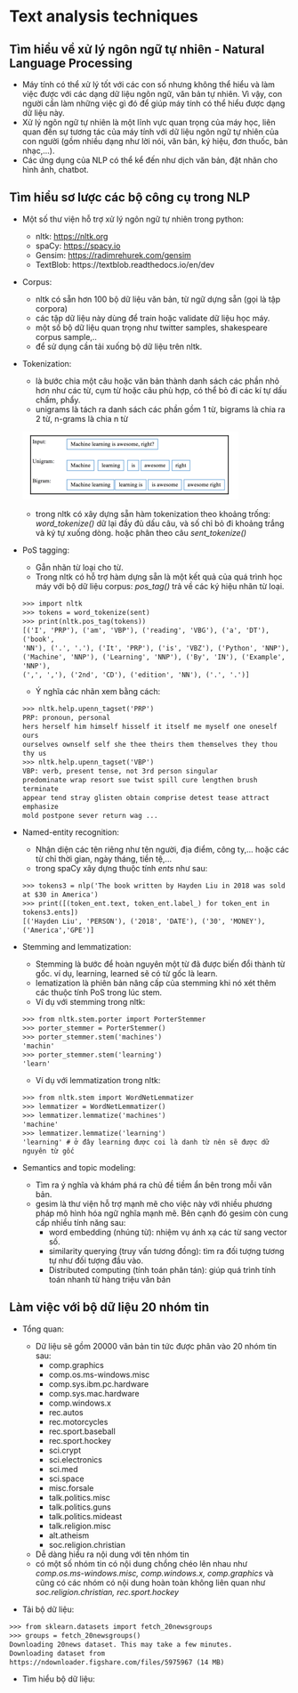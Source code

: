 # Text analysis techniques
## Tìm hiểu về xử lý ngôn ngữ tự nhiên - Natural Language Processing

- Máy tính có thể xử lý tốt với các con số nhưng không thể hiểu và làm việc được với các dạng dữ liệu ngôn ngữ, văn bản tự nhiên. Vì vậy, con người cần làm những việc gì đó để giúp máy tính có thể hiểu được dạng dữ liệu này.
- Xử lý ngôn ngữ tự nhiên là một lĩnh vực quan trọng của máy học, liên quan đến sự tương tác của máy tính với dữ liệu ngôn ngữ tự nhiên của con người (gồm nhiều dạng như lời nói, văn bản, ký hiệu, đơn thuốc, bản nhạc,...).
- Các ứng dụng của NLP có thể kể đến như dịch văn bản, đặt nhãn cho hình ảnh, chatbot.

## Tìm hiểu sơ lược các bộ công cụ trong NLP

- Một số thư viện hỗ trợ xử lý ngôn ngữ tự nhiên trong python:
    - nltk:     https://nltk.org
    - spaCy:    https://spacy.io
    - Gensim:   https://radimrehurek.com/gensim
    - TextBlob: https://textblob.​readthedocs.​io/​en/​dev

- Corpus:
    - nltk có sẵn hơn 100 bộ dữ liệu văn bản, từ ngữ dựng sẵn (gọi là tập corpora)
    - các tập dữ liệu này dùng để train hoặc validate dữ liệu học máy.
    - một số bộ dữ liệu quan trọng như twitter samples, shakespeare corpus sample,..
    - để sử dụng cần tải xuống bộ dữ liệu trên nltk.

- Tokenization:
    - là bước chia một câu hoặc văn bản thành danh sách các phần nhỏ hơn như các từ, cụm từ hoặc câu phù hợp, có thể bỏ đi các kí tự dấu chấm, phẩy.
    - unigrams là tách ra danh sách các phần gồm 1 từ, bigrams là chia ra 2 từ, n-grams là chia n từ

    ![alt tokenization](./images/tokenization.png)

    - trong nltk có xây dựng sẵn hàm tokenization theo khoảng trống: *word_tokenize()* dữ lại đầy đủ dấu câu, và số chỉ bỏ đi khoảng trắng và ký tự xuống dòng. hoặc phân theo câu *sent_tokenize()*

- PoS tagging:
    - Gẵn nhãn từ loại cho từ.
    - Trong nltk có hỗ trợ hàm dựng sẵn là một kết quả của quá trình học máy với bộ dữ liệu corpus: *pos_tag()* trả về các ký hiệu nhãn từ loại.
    ```
    >>> import nltk
    >>> tokens = word_tokenize(sent)
    >>> print(nltk.pos_tag(tokens))
    [('I', 'PRP'), ('am', 'VBP'), ('reading', 'VBG'), ('a', 'DT'), ('book',
    'NN'), ('.', '.'), ('It', 'PRP'), ('is', 'VBZ'), ('Python', 'NNP'),
    ('Machine', 'NNP'), ('Learning', 'NNP'), ('By', 'IN'), ('Example', 'NNP'),
    (',', ','), ('2nd', 'CD'), ('edition', 'NN'), ('.', '.')]
    ```
    - Ý nghĩa các nhãn xem bằng cách:
    ```
    >>> nltk.help.upenn_tagset('PRP')
    PRP: pronoun, personal
    hers herself him himself hisself it itself me myself one oneself ours
    ourselves ownself self she thee theirs them themselves they thou thy us
    >>> nltk.help.upenn_tagset('VBP')
    VBP: verb, present tense, not 3rd person singular
    predominate wrap resort sue twist spill cure lengthen brush terminate
    appear tend stray glisten obtain comprise detest tease attract emphasize
    mold postpone sever return wag ...
    ```

- Named-entity recognition:
    - Nhận diện các tên riêng như tên người, địa điểm, công ty,... hoặc các từ chỉ thời gian, ngày tháng, tiền tệ,...
    - trong spaCy xây dựng thuộc tính _ents_ như sau:
    ```
    >>> tokens3 = nlp('The book written by Hayden Liu in 2018 was sold at $30 in America')
    >>> print([(token_ent.text, token_ent.label_) for token_ent in tokens3.ents])
    [('Hayden Liu', 'PERSON'), ('2018', 'DATE'), ('30', 'MONEY'), ('America','GPE')]
    ```

- Stemming and lemmatization:
    - Stemming là bước để hoàn nguyên một từ đã được biến đổi thành từ gốc. ví dụ, learning, learned sẽ có từ gốc là learn.
    - lematization là phiên bản nâng cấp của stemming khi nó xét thêm các thuộc tính PoS trong lúc stem.
    - Ví dụ với stemming trong nltk:
    ```
    >>> from nltk.stem.porter import PorterStemmer
    >>> porter_stemmer = PorterStemmer()
    >>> porter_stemmer.stem('machines')
    'machin'
    >>> porter_stemmer.stem('learning')
    'learn'
    ```
    - Ví dụ với lemmatization trong nltk:
    ```
    >>> from nltk.stem import WordNetLemmatizer
    >>> lemmatizer = WordNetLemmatizer()
    >>> lemmatizer.lemmatize('machines')
    'machine'
    >>> lemmatizer.lemmatize('learning')
    'learning' # ở đây learning được coi là danh từ nên sẽ được dữ nguyên từ gốc
    ```

- Semantics and topic modeling:
    - Tìm ra ý nghĩa và khám phá ra chủ đề tiềm ẩn bên trong mỗi văn bản.
    - gesim là thư viện hỗ trợ mạnh mẽ cho việc này với nhiều phương pháp mô hình hóa ngữ nghĩa mạnh mẽ. Bên cạnh đó gesim còn cung cấp nhiều tính năng sau:
        - word embedding (nhúng từ): nhiệm vụ ánh xạ các từ sang vector số.
        - similarity querying (truy vấn tương đồng): tìm ra đối tượng tương tự như đối tượng đầu vào.
        - Distributed computing (tính toán phân tán): giúp quá trình tính toán nhanh từ hàng triệu văn bản

## Làm việc với bộ dữ liệu 20 nhóm tin

- Tổng quan:
    - Dữ liệu sẽ gồm 20000 văn bản tin tức được phân vào 20 nhóm tin sau:
        + comp.graphics
        + comp.os.ms-windows.misc
        + comp.sys.ibm.pc.hardware
        + comp.sys.mac.hardware
        + comp.windows.x
        + rec.autos
        + rec.motorcycles
        + rec.sport.baseball
        + rec.sport.hockey
        + sci.crypt
        + sci.electronics
        + sci.med
        + sci.space
        + misc.forsale
        + talk.politics.misc
        + talk.politics.guns
        + talk.politics.mideast
        + talk.religion.misc
        + alt.atheism
        + soc.religion.christian
    - Dễ dàng hiểu ra nội dung với tên nhóm tin
    - có một số nhóm tin có nội dung chồng chéo lên nhau như _comp.os.ms-windows.misc, comp.windows.x, comp.graphics_ và cũng có các nhóm có nội dung hoàn toàn không liên quan như _soc.religion.christian, rec.sport.hockey_

- Tải bộ dữ liệu:
```
>>> from sklearn.datasets import fetch_20newsgroups
>>> groups = fetch_20newsgroups()
Downloading 20news dataset. This may take a few minutes.
Downloading dataset from https://ndownloader.figshare.com/files/5975967 (14 MB)
```

- Tìm hiểu bộ dữ liệu: